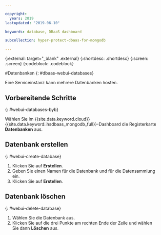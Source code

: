 ```yaml
---

copyright:
  years: 2019
lastupdated: "2019-06-10"

keywords: database, DBaaS dashboard

subcollection: hyper-protect-dbaas-for-mongodb

---
```


{:external: target="_blank" .external}
{:shortdesc: .shortdesc}
{:screen: .screen}
{:codeblock: .codeblock}


#Datenbanken
{: #dbaas-webui-databases}

Eine Serviceinstanz kann mehrere Datenbanken hosten.

## Vorbereitende Schritte
{: #webui-databases-byb}

Wählen Sie im {{site.data.keyword.cloud}} {{site.data.keyword.ihsdbaas_mongodb_full}}-Dashboard die Registerkarte **Datenbanken** aus.

## Datenbank erstellen
{: #webui-create-database}

1. Klicken Sie auf **Erstellen**.
2. Geben Sie einen Namen für die Datenbank und für die Datensammlung ein.
3. Klicken Sie auf **Erstellen**.

## Datenbank löschen
{: #webui-delete-database}

1. Wählen Sie die Datenbank aus.
2. Klicken Sie auf die drei Punkte am rechten Ende der Zeile und wählen Sie dann **Löschen** aus.
